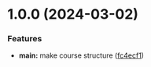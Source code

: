 # 1.0.0 (2024-03-02)


### Features

* **main:** make course structure ([fc4ecf1](https://github.com/takmuradow/os-intro/commit/fc4ecf15ea9766f220c6f785a48eb293a2aff692))



